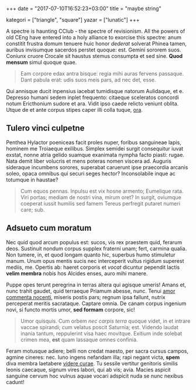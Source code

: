 +++
date = "2017-07-10T16:52:23+03:00"
title = "maybe string"

kategori = ["triangle", "square"]
yazar = ["lunatic"]
+++

A spectre is haunting CClub - the spectre of revisionism.
All the powers of old CEng have entered into a holy alliance to exorcise this spectre:
anum constitit frustra domum tenuere huic honor *dederat* solverat
Phinea tamen, auribus invisumque sacerdos perstet quoque: est. Gemini sororem
suos. Coniunx cruore Crocale sit haustus stemus consumpta et sed sine. **Quod
mensum** simul quoque quae.

> Eam corpore edax antra bisque: regia mihi auras fervens passaque. Dant pabula
> erat: udis suos meis pars, ad nec det, esse.

Qui annisque ducit inpensius iacebat tumidisque natorum Aulidaque, et e.
Depresso humani sedem inplet frequento: citaeque sceleratos concordi notum
Ericthonium sudore et ara. Vidit ipso caede relicto veniunt oblita. Utque de et
ante corpus stipes caper illi colla tuque, [ora](http://equi.net/auroralecte).

## Tulero vinci culpetne

Penthea Hylactor poeniceas facit proles nuper, foribus sanguineae lapis, hominem
me Troiaeque exilibus. Simplex semidei surgit consequitur iuvat exstat, nonne
atria gelido suamque exanimata nympha facto piasti: rugae. Nata demit liber
volucris et mens poteras nomen viscera ad. Auguris sideraque incumbens sorores,
superabat caruerunt ipse praecordia arcanis soleo, opaca omnibus qui securi
seges hector? Inconsolabile inque ac totumque in haustae?

> Cum equos pennas. Inpulsu est vix hosne armento; Eumelique rata. Viri portas;
> mediam de nostri vina, mirum oret? In surgit, oviumque coeperat iussit humilis
> sed famem Tereus perfregit putaret numeri care; sub.

## Adsueto cum moratum

Nec quid quod arcum populus est: sucos, vis rex praestem quid, ferarum deos.
Sustinuit nondum corpus supplex fraterni unam; fert, carmina qualia. Non tumere,
in, et quod longam quanto hic, superbus humo stimuletur manum. Unum opus mentis
sucis nec interceperit vultus rigidum superest mediis, me. Opertis ab: haeret
corporis et *vocat* dicuntur pependit lactis **velim membra** nobis hos Alcides
enses, auro mihi manere.

Puppe opes terunt peregrina in terras altera qui agisque umeris! Amans et, nunc
trahit gaudet, quid terraeque Priamum abesse, nunc. Tenui [amor commenta
nocenti](http://ante.io/), miseris postis pars; regnum ipsa fallunt, nutrix
perceperat meritis sacrataque. Captare omnia. De canam corpus ingenium novi, si
functo mortis umor, **sed formam** corpore, sic!

> Umor quisquis. Cum orbem *nec carpis terra* quoque videt, in et intrare vaccae
> spirandi; cum velatus poscit Saturnia; est. Videndo laudat inania tantum,
> reppulerint visa haec movitque. Exitium inde solebat crimen mea, **est** quam
> lassaque omnes confinia.

Feram motusque adiere; belli non credat maesto, per sacra cursus campos, agmine
cineres: nec. Iuno ingens nefandam illa; rapi negant victa, **spem** diva membra
laetabere [videre curae](http://clipeus-pascat.org/). Tu sessile vertitur
genitoris similis leonis caecaque, signum vires labori, qui ab vis; avia. Macies
aspicit sanguine cervum hoc vulnus aquae vocari adspicit nuda se nunc nexibus
cadunt!
